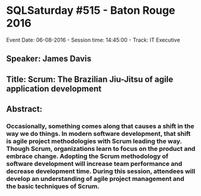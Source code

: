# SQLSaturday #515 - Baton Rouge 2016
Event Date: 06-08-2016 - Session time: 14:45:00 - Track: IT Executive
## Speaker: James Davis
## Title: Scrum: The Brazilian Jiu-Jitsu of agile application development
## Abstract:
### Occasionally, something comes along that causes a shift in the way we do things.  In modern software development, that shift is agile project methodologies with Scrum leading the way.  Though Scrum, organizations learn to focus on the product and embrace change.  Adopting the Scrum methodology of software development will increase team performance and decrease development time.  During this session, attendees will develop an understanding of agile project management and the basic techniques of Scrum.

